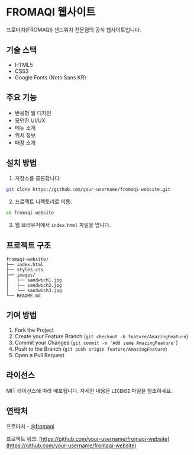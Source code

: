 # FROMAQI 웹사이트

프로마치(FROMAQI) 샌드위치 전문점의 공식 웹사이트입니다.

## 기술 스택

- HTML5
- CSS3
- Google Fonts (Noto Sans KR)

## 주요 기능

- 반응형 웹 디자인
- 모던한 UI/UX
- 메뉴 소개
- 위치 정보
- 매장 소개

## 설치 방법

1. 저장소를 클론합니다:
```bash
git clone https://github.com/your-username/fromaqi-website.git
```

2. 프로젝트 디렉토리로 이동:
```bash
cd fromaqi-website
```

3. 웹 브라우저에서 `index.html` 파일을 엽니다.

## 프로젝트 구조

```
fromaqi-website/
├── index.html
├── styles.css
├── images/
│   ├── sandwich1.jpg
│   ├── sandwich2.jpg
│   └── sandwich3.jpg
└── README.md
```

## 기여 방법

1. Fork the Project
2. Create your Feature Branch (`git checkout -b feature/AmazingFeature`)
3. Commit your Changes (`git commit -m 'Add some AmazingFeature'`)
4. Push to the Branch (`git push origin feature/AmazingFeature`)
5. Open a Pull Request

## 라이선스

MIT 라이선스에 따라 배포됩니다. 자세한 내용은 `LICENSE` 파일을 참조하세요.

## 연락처

프로마치 - [@fromaqi](https://instagram.com/fromaqi)

프로젝트 링크: [https://github.com/your-username/fromaqi-website](https://github.com/your-username/fromaqi-website) 